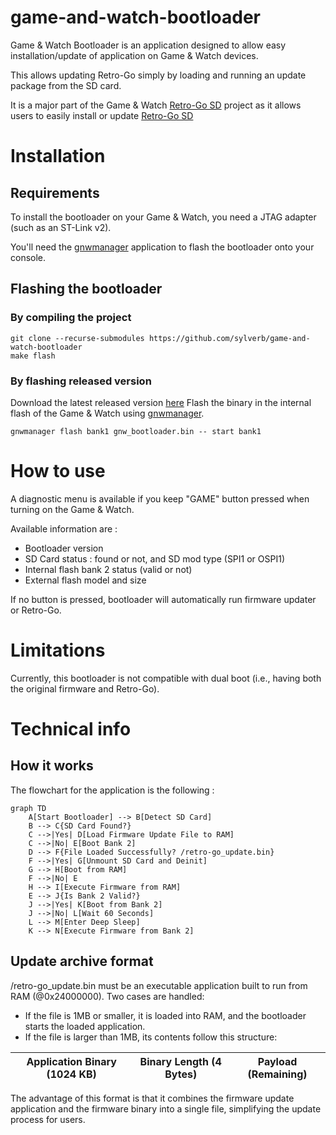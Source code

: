 # game-and-watch-bootloader
Game & Watch Bootloader is an application designed to allow easy installation/update of application on Game & Watch devices.

This allows updating Retro-Go simply by loading and running an update package from the SD card.

It is a major part of the Game & Watch [Retro-Go SD](https://github.com/sylverb/game-and-watch-retro-go-sd) project as it allows users to easily install or update [Retro-Go SD](https://github.com/sylverb/game-and-watch-retro-go-sd)

# Installation

## Requirements
To install the bootloader on your Game & Watch, you need a JTAG adapter (such as an ST-Link v2).

You'll need the [gnwmanager](https://github.com/BrianPugh/gnwmanager) application to flash the bootloader onto your console.

## Flashing the bootloader
### By compiling the project
```
git clone --recurse-submodules https://github.com/sylverb/game-and-watch-bootloader
make flash
```
### By flashing released version
Download the latest released version [here](https://github.com/sylverb/game-and-watch-bootloader/releases/)
Flash the binary in the internal flash of the Game & Watch using [gnwmanager](https://github.com/BrianPugh/gnwmanager).
```
gnwmanager flash bank1 gnw_bootloader.bin -- start bank1
```

# How to use
A diagnostic menu is available if you keep "GAME" button pressed when turning on the Game & Watch.

Available information are :
- Bootloader version
- SD Card status : found or not, and SD mod type (SPI1 or OSPI1)
- Internal flash bank 2 status (valid or not)
- External flash model and size

If no button is pressed, bootloader will automatically run firmware updater or Retro-Go.

# Limitations
Currently, this bootloader is not compatible with dual boot (i.e., having both the original firmware and Retro-Go).

# Technical info
## How it works
The flowchart for the application is the following :
```mermaid
graph TD
    A[Start Bootloader] --> B[Detect SD Card]
    B --> C{SD Card Found?}
    C -->|Yes| D[Load Firmware Update File to RAM]
    C -->|No| E[Boot Bank 2]
    D --> F{File Loaded Successfully? /retro-go_update.bin}
    F -->|Yes| G[Unmount SD Card and Deinit]
    G --> H[Boot from RAM]
    F -->|No| E
    H --> I[Execute Firmware from RAM]
    E --> J{Is Bank 2 Valid?}
    J -->|Yes| K[Boot from Bank 2]
    J -->|No| L[Wait 60 Seconds]
    L --> M[Enter Deep Sleep]
    K --> N[Execute Firmware from Bank 2]
```

## Update archive format
/retro-go_update.bin must be an executable application built to run from RAM (@0x24000000).
Two cases are handled:
- If the file is 1MB or smaller, it is loaded into RAM, and the bootloader starts the loaded application.
- If the file is larger than 1MB, its contents follow this structure:

| Application Binary (1024 KB)  | Binary Length (4 Bytes) | Payload (Remaining) |
| ----------------------------- | ----------------------- | ------------------- |


The advantage of this format is that it combines the firmware update application and the firmware binary into a single file, simplifying the update process for users.